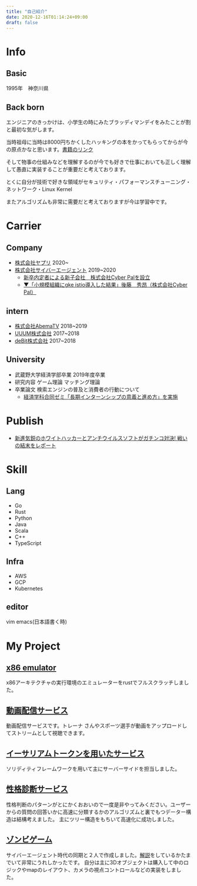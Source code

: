 ```yaml
---
title: "自己紹介"
date: 2020-12-16T01:14:24+09:00
draft: false
---
```

# Info

## Basic
1995年　神奈川県

## Back born
エンジニアのきっかけは、小学生の時にみたブラッディマンデイをみたことが割と最初な気がします。

当時祖母に当時は8000円ちかくしたハッキングの本をかってもらってからが今の原点かなと思います。[書籍のリンク](https://www.amazon.co.jp/%E3%83%8F%E3%83%83%E3%82%AD%E3%83%B3%E3%82%B0%E9%9D%9E%E5%85%AC%E5%BC%8F%E3%82%AC%E3%82%A4%E3%83%89%E2%80%95%E5%A4%A9%E6%89%8D%E3%83%8F%E3%83%83%E3%82%AB%E3%83%BC%E3%81%8B%E3%82%89%E5%AD%A6%E3%81%B6%E6%94%BB%E6%92%83%E3%81%A8%E9%98%B2%E5%BE%A1-%E3%82%A2%E3%83%B3%E3%82%AD%E3%83%83%E3%83%88%E3%83%BB%E3%83%95%E3%82%A1%E3%83%87%E3%82%A3%E3%82%A2/dp/4861005302)

そして物事の仕組みなどを理解するのが今でも好きで仕事においても正しく理解して愚直に実装することが重要だと考えております。

とくに自分が技術で好きな領域がセキュリティ・パフォーマンスチューニング・ネットワーク・Linux Kernel

またアルゴリズムも非常に需要だと考えておりますが今は学習中です。


# Carrier
## Company
- [株式会社ヤプリ](https://yappli.co.jp/) 2020~    
- [株式会社サイバーエージェント](https://www.cyberagent.co.jp/) 2019~2020
    - [新卒内定者による新子会社　株式会社Cyber Palを設立](https://www.cyberagent.co.jp/news/detail/id=23000)
    - [▼「小規模組織にgke istio導入した結果」後藤　秀昂（株式会社Cyber Pal）](https://cyberagent.ai/blog/pr/culture/5649/)

## intern
- [株式会社AbemaTV](https://abema.tv/) 2018~2019
- [UUUM株式会社](https://www.uuum.co.jp/) 2017~2018
- [deBit株式会社](https://debit.co.jp/) 2017~2018

## University
- 武蔵野大学経済学部卒業 2019年度卒業
- 研究内容 ゲーム理論 マッチング理論
- 卒業論文 検索エンジンの普及と消費者の行動について
    - [経済学科合同ゼミ「長期インターンシップの意義と進め方」を実施](https://www.musashino-u.ac.jp/news/20180501-03.html) 

# Publish
- [新進気鋭のホワイトハッカーとアンチウイルスソフトがガチンコ対決! 戦いの結末をレポート](https://news.mynavi.jp/kikaku/20180720-665544/)

# Skill
## Lang
- Go
- Rust
- Python
- Java
- Scala
- C++
- TypeScript

## Infra
- AWS
- GCP
- Kubernetes

## editor
vim emacs(日本語書く時)

# My Project

## [x86 emulator](https://github.com/hidexir/x86emu)
x86アーキテクチャの実行環境のエミュレーターをrustでフルスクラッチしました。

## [動画配信サービス](https://wantty.app/)
動画配信サービスです。トレーナ さんやスポーツ選手が動画をアップロードしてストリームとして視聴できます。

## [イーサリアムトークンを用いたサービス](https://www.peace-coin.org/#!/message)
ソリディティフレームワークを用いて主にサーバーサイドを担当しました。

## [性格診断サービス](https://www.zelfium.com/ja/)
性格判断のパターンがとにかくおおいので一度是非やってみください。ユーザーからの質問の回答いかに高速に分類するかのアルゴリズムと裏でもつデーター構造は結構考えました。
主にツリー構造をもちいて高速化に成功しました。

## [ゾンビゲーム](https://apps.apple.com/jp/app/escape-from-uncle/id1444505240)
サイバーエージェント時代の同期と２人で作成しました。[解説](https://gameappch.com/app/?app=06132)をしているかたまでいて非常にうれしかったです。
自分は主に3Dオブジェクトは購入して中のロジックやmapのレイアウト、カメラの視点コントロールなどの実装をしました。